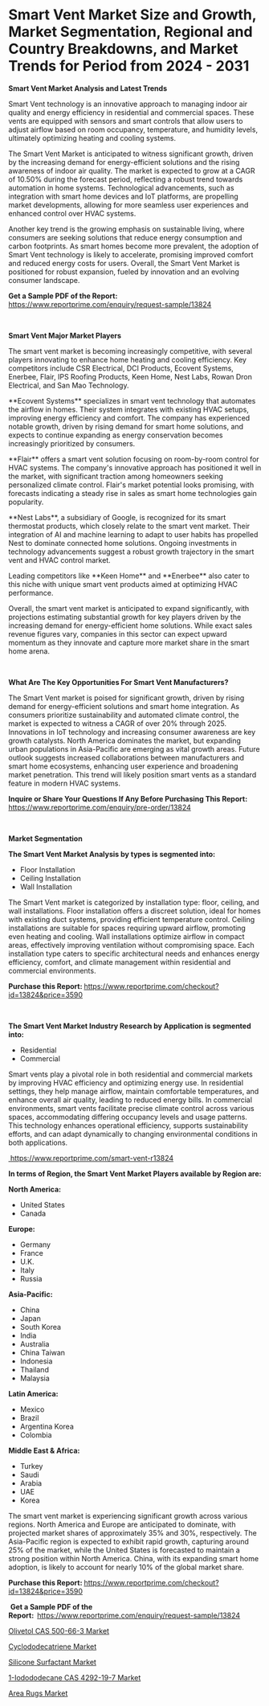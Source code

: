 <p><h1>Smart Vent Market Size and Growth, Market Segmentation, Regional and Country Breakdowns, and Market Trends for Period from 2024 -  2031</h1></p><p><strong>Smart Vent Market Analysis and Latest Trends</strong></p>
<p><p>Smart Vent technology is an innovative approach to managing indoor air quality and energy efficiency in residential and commercial spaces. These vents are equipped with sensors and smart controls that allow users to adjust airflow based on room occupancy, temperature, and humidity levels, ultimately optimizing heating and cooling systems.</p><p>The Smart Vent Market is anticipated to witness significant growth, driven by the increasing demand for energy-efficient solutions and the rising awareness of indoor air quality. The market is expected to grow at a CAGR of 10.50% during the forecast period, reflecting a robust trend towards automation in home systems. Technological advancements, such as integration with smart home devices and IoT platforms, are propelling market developments, allowing for more seamless user experiences and enhanced control over HVAC systems.</p><p>Another key trend is the growing emphasis on sustainable living, where consumers are seeking solutions that reduce energy consumption and carbon footprints. As smart homes become more prevalent, the adoption of Smart Vent technology is likely to accelerate, promising improved comfort and reduced energy costs for users. Overall, the Smart Vent Market is positioned for robust expansion, fueled by innovation and an evolving consumer landscape.</p></p>
<p><strong>Get a Sample PDF of the Report:&nbsp;</strong> <a href="https://www.reportprime.com/enquiry/request-sample/13824">https://www.reportprime.com/enquiry/request-sample/13824</a></p>
<p>&nbsp;</p>
<p><strong>Smart Vent Major Market Players</strong></p>
<p><p>The smart vent market is becoming increasingly competitive, with several players innovating to enhance home heating and cooling efficiency. Key competitors include CSR Electrical, DCI Products, Ecovent Systems, Enerbee, Flair, IPS Roofing Products, Keen Home, Nest Labs, Rowan Dron Electrical, and San Mao Technology.</p><p>**Ecovent Systems** specializes in smart vent technology that automates the airflow in homes. Their system integrates with existing HVAC setups, improving energy efficiency and comfort. The company has experienced notable growth, driven by rising demand for smart home solutions, and expects to continue expanding as energy conservation becomes increasingly prioritized by consumers.</p><p>**Flair** offers a smart vent solution focusing on room-by-room control for HVAC systems. The company's innovative approach has positioned it well in the market, with significant traction among homeowners seeking personalized climate control. Flair's market potential looks promising, with forecasts indicating a steady rise in sales as smart home technologies gain popularity.</p><p>**Nest Labs**, a subsidiary of Google, is recognized for its smart thermostat products, which closely relate to the smart vent market. Their integration of AI and machine learning to adapt to user habits has propelled Nest to dominate connected home solutions. Ongoing investments in technology advancements suggest a robust growth trajectory in the smart vent and HVAC control market.</p><p>Leading competitors like **Keen Home** and **Enerbee** also cater to this niche with unique smart vent products aimed at optimizing HVAC performance. </p><p>Overall, the smart vent market is anticipated to expand significantly, with projections estimating substantial growth for key players driven by the increasing demand for energy-efficient home solutions. While exact sales revenue figures vary, companies in this sector can expect upward momentum as they innovate and capture more market share in the smart home arena.</p></p>
<p>&nbsp;</p>
<p><strong>What Are The Key Opportunities For Smart Vent Manufacturers?</strong></p>
<p><p>The Smart Vent market is poised for significant growth, driven by rising demand for energy-efficient solutions and smart home integration. As consumers prioritize sustainability and automated climate control, the market is expected to witness a CAGR of over 20% through 2025. Innovations in IoT technology and increasing consumer awareness are key growth catalysts. North America dominates the market, but expanding urban populations in Asia-Pacific are emerging as vital growth areas. Future outlook suggests increased collaborations between manufacturers and smart home ecosystems, enhancing user experience and broadening market penetration. This trend will likely position smart vents as a standard feature in modern HVAC systems.</p></p>
<p><strong>Inquire or Share Your Questions If Any Before Purchasing This Report:</strong> <a href="https://www.reportprime.com/enquiry/pre-order/13824">https://www.reportprime.com/enquiry/pre-order/13824</a></p>
<p>&nbsp;</p>
<p><strong>Market Segmentation</strong></p>
<p><strong>The Smart Vent Market Analysis by types is segmented into:</strong></p>
<p><ul><li>Floor Installation</li><li>Ceiling Installation</li><li>Wall Installation</li></ul></p>
<p><p>The Smart Vent market is categorized by installation type: floor, ceiling, and wall installations. Floor installation offers a discreet solution, ideal for homes with existing duct systems, providing efficient temperature control. Ceiling installations are suitable for spaces requiring upward airflow, promoting even heating and cooling. Wall installations optimize airflow in compact areas, effectively improving ventilation without compromising space. Each installation type caters to specific architectural needs and enhances energy efficiency, comfort, and climate management within residential and commercial environments.</p></p>
<p><strong>Purchase this Report:&nbsp;</strong><a href="https://www.reportprime.com/checkout?id=13824&price=3590">https://www.reportprime.com/checkout?id=13824&price=3590</a></p>
<p>&nbsp;</p>
<p><strong>The Smart Vent Market Industry Research by Application is segmented into:</strong></p>
<p><ul><li>Residential</li><li>Commercial</li></ul></p>
<p><p>Smart vents play a pivotal role in both residential and commercial markets by improving HVAC efficiency and optimizing energy use. In residential settings, they help manage airflow, maintain comfortable temperatures, and enhance overall air quality, leading to reduced energy bills. In commercial environments, smart vents facilitate precise climate control across various spaces, accommodating differing occupancy levels and usage patterns. This technology enhances operational efficiency, supports sustainability efforts, and can adapt dynamically to changing environmental conditions in both applications.</p></p>
<p><a href="https://www.reportprime.com/smart-vent-r13824">&nbsp;https://www.reportprime.com/smart-vent-r13824</a></p>
<p><strong>In terms of Region, the Smart Vent Market Players available by Region are:</strong></p>
<p>
    <p> <strong> North America: </strong>
        <ul>
            <li>United States</li>
            <li>Canada</li>
        </ul>
        </p> 
    <p> <strong> Europe: </strong>
        <ul>
            <li>Germany</li>
            <li>France</li>
            <li>U.K.</li>
            <li>Italy</li>
            <li>Russia</li>
        </ul>
        </p> 
    <p> <strong> Asia-Pacific: </strong>
        <ul>
            <li>China</li>
            <li>Japan</li>
            <li>South Korea</li>
            <li>India</li>
            <li>Australia</li>
            <li>China Taiwan</li>
            <li>Indonesia</li>
            <li>Thailand</li>
            <li>Malaysia</li>
        </ul>
        </p> 
    <p> <strong> Latin America: </strong>
        <ul>
            <li>Mexico</li>
            <li>Brazil</li>
            <li>Argentina Korea</li>
            <li>Colombia</li>
        </ul>
        </p> 
    <p> <strong> Middle East & Africa: </strong>
        <ul>
            <li>Turkey</li>
            <li>Saudi</li>
            <li>Arabia</li>
            <li>UAE</li>
            <li>Korea</li>
        </ul>
    </p>
    </p>
<p><p>The smart vent market is experiencing significant growth across various regions. North America and Europe are anticipated to dominate, with projected market shares of approximately 35% and 30%, respectively. The Asia-Pacific region is expected to exhibit rapid growth, capturing around 25% of the market, while the United States is forecasted to maintain a strong position within North America. China, with its expanding smart home adoption, is likely to account for nearly 10% of the global market share.</p></p>
<p><strong>Purchase this Report: </strong><a href="https://www.reportprime.com/checkout?id=13824&price=3590">https://www.reportprime.com/checkout?id=13824&price=3590</a></p>
<p>&nbsp;<strong>Get a Sample PDF of the Report:&nbsp;&nbsp;</strong><a href="https://www.reportprime.com/enquiry/request-sample/13824">https://www.reportprime.com/enquiry/request-sample/13824</a></p>
<p><strong></strong></p>
<p><p><a href="https://medium.com/@shanieprice69879/the-olivetol-cas-500-66-3-market-research-report-provides-an-in-depth-and-up-to-date-analysis-of-3a3dc9ee6adf">Olivetol CAS 500-66-3 Market</a></p><p><a href="https://issuu.com/reportprime-2/docs/cyclododecatriene-market-size-2030._0057c2f4632c37">Cyclododecatriene Market</a></p><p><a href="https://issuu.com/reportprime-2/docs/silicone-surfactant-market-size-203_ca9f1fa58ac20b">Silicone Surfactant Market</a></p><p><a href="https://medium.com/@shanieprice69879/the-growth-of-the-1-iodododecane-cas-4292-19-7-market-has-been-significant-driven-by-various-5a2771003f3a">1-Iodododecane CAS 4292-19-7 Market</a></p><p><a href="https://www.linkedin.com/pulse/area-rugs-market-trends-focusing-insight-forecast-analysis-2024-llfjc?trackingId=50q0pwPoQauaz4uWdyc44w%3D%3D">Area Rugs Market</a></p></p>